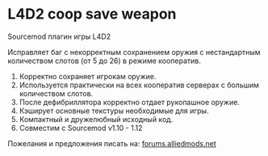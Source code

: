 L4D2 coop save weapon
===========

Sourcemod плагин игры L4D2

<p>Исправляет баг с некорректным сохранением оружия с нестандартным количеством слотов (от 5 до 26) в режиме кооператив.</p>

1. Корректно сохраняет игрокам оружие.
2. Используется практически на всех кооператив серверах с большим количеством слотов.
3. После дефибриллятора корректно отдает рукопашное оружие.
4. Кэширует основные текстуры необходимые для игры.
5. Компактный и дружелюбный исходный код.
6. Совместим с Sourcemod v1.10 - 1.12

Пожелания и предложения писать на: [forums.alliedmods.net](https://forums.alliedmods.net/showthread.php?t=263860)
